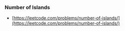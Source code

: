 ### Number of Islands
- [https://leetcode.com/problems/number-of-islands/](https://leetcode.com/problems/number-of-islands/)